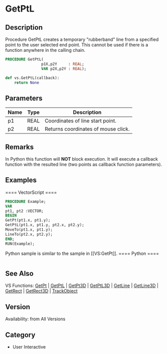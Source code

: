 # GetPtL

## Description
Procedure GetPtL creates a temporary &quot;rubberband&quot; line from a specified point to the user selected end point. This cannot be used if there is a function anywhere in the calling chain.

```pascal
PROCEDURE GetPtL(
				p1X,p2Y     : REAL;
				VAR p2X,p2Y : REAL);
```

```python
def vs.GetPtL(callback):
    return None
```

## Parameters
|Name|Type|Description|
|---|---|---|
|p1|REAL|Coordinates of line start point.|
|p2|REAL|Returns coordinates of mouse click.|

## Remarks
In Python this function will <b>NOT</b> block execution. It will execute a callback function with the resulted line (two points as callback function parameters).

## Examples
==== VectorScript ====
```pascal
PROCEDURE Example;
VAR
pt1, pt2 :VECTOR;
BEGIN
GetPt(pt1.x, pt1.y);
GetPtL(pt1.x, pt1.y, pt2.x, pt2.y);
MoveTo(pt1.x, pt1.y);
LineTo(pt2.x, pt2.y);
END;
RUN(Example);
```
Python sample is similar to the sample in [[VS:GetPt]].
==== Python ====
```python

```

## See Also
VS Functions:
[GetPt](GetPt.md) |
[GetPtL](GetPtL.md) |
[GetPt3D](GetPt3D.md) |
[GetPtL3D](GetPtL3D.md) |
[GetLine](GetLine.md) |
[GetLine3D](GetLine3D.md) |
[GetRect](GetRect.md) |
[GetRect3D](GetRect3D.md) |
[TrackObject](TrackObject.md)

## Version
Availability: from All Versions

## Category
* User Interactive

